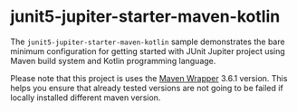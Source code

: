 # junit5-jupiter-starter-maven-kotlin

The `junit5-jupiter-starter-maven-kotlin` sample demonstrates the bare minimum configuration for
getting started with JUnit Jupiter project using Maven build system and Kotlin programming language.

Please note that this project is uses the [Maven Wrapper](https://github.com/takari/maven-wrapper)
3.6.1 version. This helps you ensure that already tested versions are not going to be failed if
locally installed different maven version.
